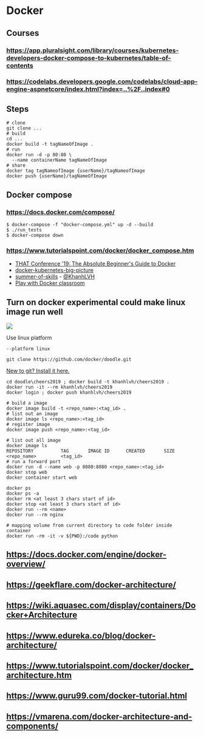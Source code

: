 # Docker
## Courses
### https://app.pluralsight.com/library/courses/kubernetes-developers-docker-compose-to-kubernetes/table-of-contents
### https://codelabs.developers.google.com/codelabs/cloud-app-engine-aspnetcore/index.html?index=..%2F..index#0
## Steps
```
# clone
git clone ...
# build
cd ...
docker build -t tagNameOfImage .
# run
docker run -d -p 80:80 \
  --name containerName tagNameOfImage
# share
docker tag tagNameofImage {userName}/tagNameofImage
docker push {userName}/tagNameOfImage
```
## Docker compose
### https://docs.docker.com/compose/
```
$ docker-compose -f "docker-compose.yml" up -d --build
$ ./run_tests
$ docker-compose down
```
### https://www.tutorialspoint.com/docker/docker_compose.htm
* [THAT Conference '19: The Absolute Beginner's Guide to Docker](https://app.pluralsight.com/library/courses/that-conference-2019-session-33/table-of-contents)
* [docker-kubernetes-big-picture](https://app.pluralsight.com/library/courses/docker-kubernetes-big-picture)
* [summer-of-skills](https://www.pluralsight.com/offer/2019/summer-of-skills) - [@KhanhLVH](https://app.pluralsight.com/profile/KhanhLVH)
* [Play with Docker classroom](https://training.play-with-docker.com/)

## Turn on docker experimental could make linux image run well
![](https://snipboard.io/ncemTz.jpg)

Use linux platform

`--platform linux`


```
git clone https://github.com/docker/doodle.git
```

[New to git? Install it here.](https://help.github.com/en/articles/set-up-git)

```
cd doodle\cheers2019 ; docker build -t khanhlvh/cheers2019 .
docker run -it --rm khanhlvh/cheers2019
docker login ; docker push khanhlvh/cheers2019
```

```
# build a image
docker image build -t <repo_name>:<tag_id> .
# list out an image
docker image ls <repo_name>:<tag_id>
# register image
docker image push <repo_name>:<tag_id>
```

```
# list out all image
docker image ls
REPOSITORY          TAG       IMAGE ID      CREATED       SIZE
<repo_name>         <tag_id>
# run a forward port 
docker run -d --name web -p 8080:8080 <repo_name>:<tag_id>
docker stop web 
docker container start web
```
```
docker ps
docker ps -a
docker rm <at least 3 chars start of id>
docker stop <at least 3 chars start of id>
docker run --rm <name>
docker run --rm nginx
```
```
# mapping volume from current directory to code folder inside container 
docker run -rm -it -v ${PWD}:/code python
```



## https://docs.docker.com/engine/docker-overview/

## https://geekflare.com/docker-architecture/

## https://wiki.aquasec.com/display/containers/Docker+Architecture

## https://www.edureka.co/blog/docker-architecture/

## https://www.tutorialspoint.com/docker/docker_architecture.htm

## https://www.guru99.com/docker-tutorial.html

## https://vmarena.com/docker-architecture-and-components/
